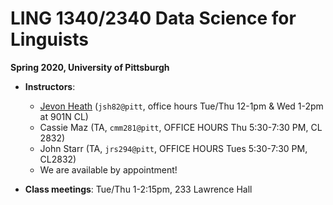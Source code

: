# LING 1340/2340 Data Science for Linguists
**Spring 2020, University of Pittsburgh**


- **Instructors**:
	- [Jevon Heath](https://www.linguistics.pitt.edu/people/jevon-heath) (`jsh82@pitt`, office hours Tue/Thu 12-1pm & Wed 1-2pm at 901N CL)
	- Cassie Maz (TA, `cmm281@pitt`, OFFICE HOURS Thu 5:30-7:30 PM, CL 2832)
	- John Starr (TA, `jrs294@pitt`, OFFICE HOURS Tues 5:30-7:30 
PM, CL2832)
	- We are available by appointment!

- **Class meetings**: Tue/Thu 1-2:15pm, 233 Lawrence Hall
